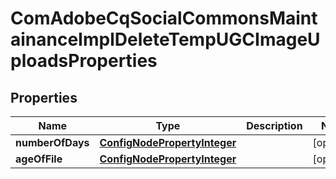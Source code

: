

# ComAdobeCqSocialCommonsMaintainanceImplDeleteTempUGCImageUploadsProperties

## Properties

Name | Type | Description | Notes
------------ | ------------- | ------------- | -------------
**numberOfDays** | [**ConfigNodePropertyInteger**](ConfigNodePropertyInteger.md) |  |  [optional]
**ageOfFile** | [**ConfigNodePropertyInteger**](ConfigNodePropertyInteger.md) |  |  [optional]



